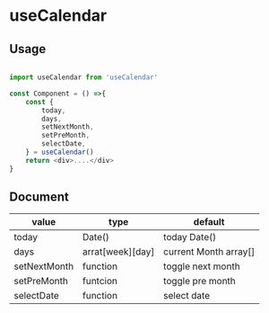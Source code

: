 # useCalendar

## Usage

```js

import useCalendar from 'useCalendar'

const Component = () =>{
    const {
        today,
        days,
        setNextMonth,
        setPreMonth,
        selectDate,
    } = useCalendar()
    return <div>....</div>
}

```
## Document



| value        | type             | default               |
| ------------ | ---------------- | --------------------- |
| today        | Date()           | today Date()          |
| days         | arrat[week][day] | current Month array[] |
| setNextMonth | function         | toggle next month     |
| setPreMonth  | funtcion         | toggle pre month      |
| selectDate   | function         | select date           |